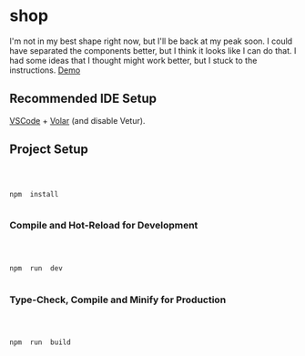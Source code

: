 # shop

I'm not in my best shape right now, but I'll be back at my peak soon. I could have separated the components better, but I think it looks like I can do that.
I had some ideas that I thought might work better, but I stuck to the instructions.
[Demo](https://elaborate-kleicha-e66b8d.netlify.app/)

## Recommended IDE Setup

[VSCode](https://code.visualstudio.com/) + [Volar](https://marketplace.visualstudio.com/items?itemName=Vue.volar) (and disable Vetur).

## Project Setup

```sh



npm  install



```

### Compile and Hot-Reload for Development

```sh



npm  run  dev



```

### Type-Check, Compile and Minify for Production

```sh



npm  run  build



```
